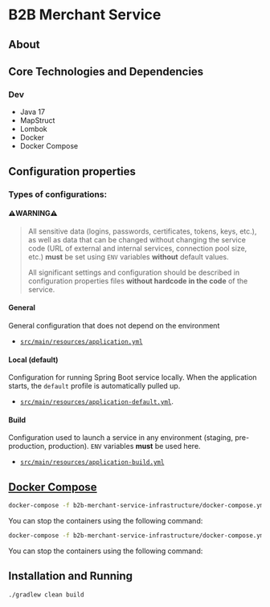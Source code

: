 # B2B Merchant Service

## About

## Core Technologies and Dependencies

### Dev
- Java 17
- MapStruct
- Lombok
- Docker
- Docker Compose

## Configuration properties

### **Types of configurations:**

#### **⚠️WARNING⚠️**

> All sensitive data (logins, passwords, certificates, tokens, keys, etc.),
> as well as data that can be changed without changing the service code
> (URL of external and internal services, connection pool size, etc.)
> **must** be set using `ENV` variables **without** default values.
>
> All significant settings and configuration should be described in configuration properties
> files **without hardcode in the code** of the service.

#### **General**
General configuration that does not depend on the environment
- [`src/main/resources/application.yml`](src/main/resources/application.yml)

#### **Local** (default)
Configuration for running Spring Boot service locally.
When the application starts, the `default` profile is automatically pulled up.
- [`src/main/resources/application-default.yml`](src/main/resources/application-default.yml).

#### **Build**
Configuration used to launch a service in any environment (staging, pre-production, production).
`ENV` variables **must** be used here.
- [`src/main/resources/application-build.yml`](src/main/resources/application-build.yml)

## [Docker Compose](https://docs.docker.com/compose/)

```bash
docker-compose -f b2b-merchant-service-infrastructure/docker-compose.yml up
```

You can stop the containers using the following command:

```bash
docker-compose -f b2b-merchant-service-infrastructure/docker-compose.yml down
```

You can stop the containers using the following command:

## Installation and Running

```bash
./gradlew clean build
```

